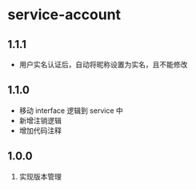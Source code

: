 # service-account

## 1.1.1
- 用户实名认证后，自动将昵称设置为实名，且不能修改


## 1.1.0
- 移动 interface 逻辑到 service 中
- 新增注销逻辑
- 增加代码注释

## 1.0.0
1. 实现版本管理
